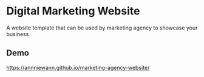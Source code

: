 # Digital Marketing Website

A website template that can be used by marketing agency to showcase your business





## Demo

 https://annniewann.github.io/marketing-agency-website/
